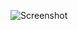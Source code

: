 ![Screenshot](https://raw.githubusercontent.com/Cryakl/Ultimate-RAT-Collection/refs/heads/main/CraxsRat/CraxsRat%20v7.4/Screenshot.png)
